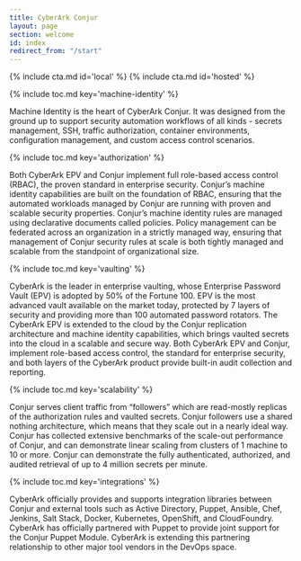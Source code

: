 ```yaml
---
title: CyberArk Conjur
layout: page
section: welcome
id: index
redirect_from: "/start"
---
```


<div class="row equal">
    {% include cta.md id='local' %}
    {% include cta.md id='hosted' %}
</div>

{% include toc.md key='machine-identity' %}

Machine Identity is the heart of CyberArk Conjur. It was designed from the ground up to support security automation workflows of all kinds - secrets management, SSH, traffic authorization, container environments, configuration management, and custom access control scenarios.

{% include toc.md key='authorization' %}

Both CyberArk EPV and Conjur implement full role-based access control (RBAC), the proven standard in enterprise security. Conjur’s machine identity capabilities are built on the foundation of RBAC, ensuring that the automated workloads managed by Conjur are running with proven and scalable security properties. Conjur’s machine identity rules are managed using declarative documents called policies. Policy management can be federated across an organization in a strictly managed way, ensuring that management of Conjur security rules at scale is both tightly managed and scalable from the standpoint of organizational size.

{% include toc.md key='vaulting' %}

CyberArk is the leader in enterprise vaulting, whose Enterprise Password Vault (EPV) is adopted by 50% of the Fortune 100. EPV is the most advanced vault available on the market today, protected by 7 layers of security and providing more than 100 automated password rotators. The CyberArk EPV is extended to the cloud by the Conjur replication architecture and machine identity capabilities, which brings vaulted secrets into the cloud in a scalable and secure way. Both CyberArk EPV and Conjur, implement role-based access control, the standard for enterprise security, and both layers of the CyberArk product provide built-in audit collection and reporting.

{% include toc.md key='scalability' %}

Conjur serves client traffic from “followers” which are read-mostly replicas of the authorization rules and vaulted secrets. Conjur followers use a shared nothing architecture, which means that they scale out in a nearly ideal way. Conjur has collected extensive benchmarks of the scale-out performance of Conjur, and can demonstrate linear scaling from clusters of 1 machine to 10 or more. Conjur can demonstrate the fully authenticated, authorized, and audited retrieval of up to 4 million secrets per minute.

{% include toc.md key='integrations' %}

CyberArk officially provides and supports integration libraries between Conjur and external tools such as Active Directory, Puppet, Ansible, Chef, Jenkins, Salt Stack, Docker, Kubernetes, OpenShift, and CloudFoundry. CyberArk has officially partnered with Puppet to provide joint support for the Conjur Puppet Module. CyberArk is extending this partnering relationship to other major tool vendors in the DevOps space.
